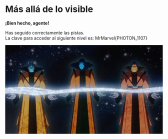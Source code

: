 # **Más allá de lo visible**

**¡Bien hecho, agente!**

Has seguido correctamente las pistas.  
La clave para acceder al siguiente nivel es: MrMarvel{PHOTON_1107} 

![holiday](/images/tva.jpg)